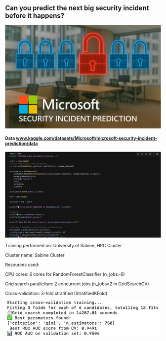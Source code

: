 


## Can you predict the next big security incident before it happens?

<img src="Image2.png" alt="Security Prediction Illustration" width="600"/>




#### Data www.kaggle.com/datasets/Microsoft/microsoft-security-incident-prediction/data




<img src="Random-Forest.png" alt="Security Prediction Illustration" width="600"/>

Training performed on: University of Sabine, HPC Cluster

Cluster name: Sabine Cluster

Resources used:

CPU cores: 6 cores for RandomForestClassifier (n_jobs=6)

Grid search parallelism: 2 concurrent jobs (n_jobs=2 in GridSearchCV)

Cross-validation: 3-fold stratified (StratifiedKFold)

<img src="ROC-CV.png" alt="Security Prediction Illustration" width="600"/>
